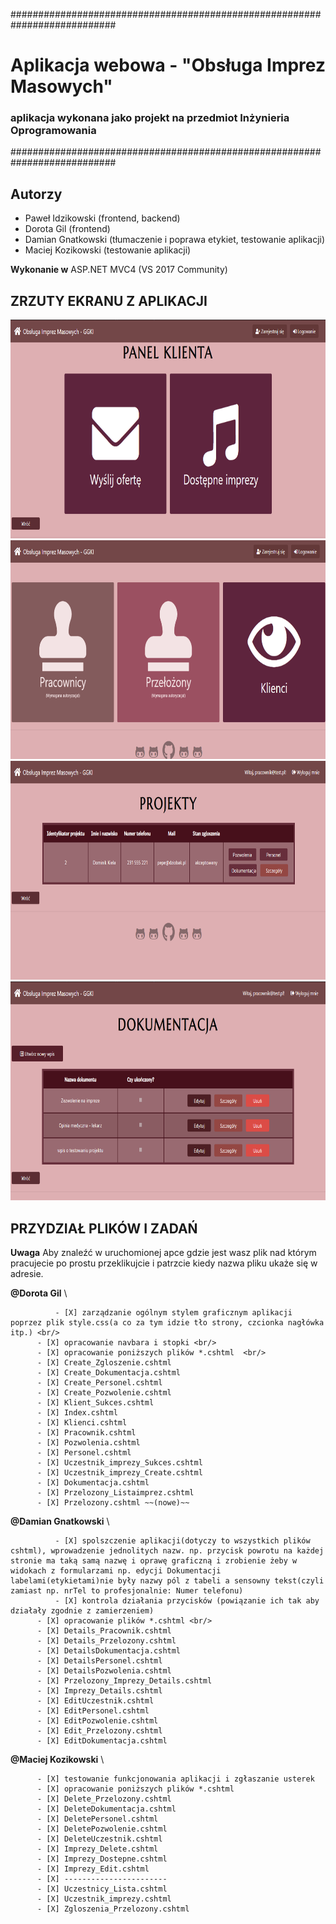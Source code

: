 ###########################################################################

# Aplikacja webowa - "Obsługa Imprez Masowych" 
### aplikacja wykonana jako projekt na przedmiot Inżynieria Oprogramowania

###########################################################################

## Autorzy

* Paweł Idzikowski (frontend, backend)
* Dorota Gil (frontend)
* Damian Gnatkowski (tłumaczenie i poprawa etykiet, testowanie aplikacji)
* Maciej Kozikowski (testowanie aplikacji)

**Wykonanie w** ASP.NET MVC4 (VS 2017 Community)

## ZRZUTY EKRANU Z APLIKACJI 

<p align="center">
  <img src="https://github.com/trolit/inzOpr_Aplikacja/blob/master/images/client.PNG" height="350" /><br/>
  <img src="https://github.com/trolit/inzOpr_Aplikacja/blob/master/images/main.PNG" height="350" /> <br/>
  <img src="https://github.com/trolit/inzOpr_Aplikacja/blob/master/images/worker1.PNG" height="350" /> <br/>
  <img src="https://github.com/trolit/inzOpr_Aplikacja/blob/master/images/worker2.PNG" height="350" />
</p>

## PRZYDZIAŁ PLIKÓW I ZADAŃ

**Uwaga** Aby znaleźć w uruchomionej apce gdzie jest wasz plik nad którym pracujecie po prostu przeklikujcie i patrzcie kiedy nazwa pliku ukaże się w adresie.

**@Dorota Gil** \

          	  - [X] zarządzanie ogólnym stylem graficznym aplikacji poprzez plik style.css(a co za tym idzie tło strony, czcionka nagłówka itp.) <br/>
		  - [X] opracowanie navbara i stopki <br/>
		  - [X] opracowanie poniższych plików *.cshtml  <br/>
		  - [X] Create_Zgloszenie.cshtml  
		  - [X] Create_Dokumentacja.cshtml 
		  - [X] Create_Personel.cshtml 
		  - [X] Create_Pozwolenie.cshtml 
		  - [X] Klient_Sukces.cshtml 
		  - [X] Index.cshtml 
		  - [X] Klienci.cshtml   
		  - [X] Pracownik.cshtml  
		  - [X] Pozwolenia.cshtml  
		  - [X] Personel.cshtml 
		  - [X] Uczestnik_imprezy_Sukces.cshtml  
		  - [X] Uczestnik_imprezy_Create.cshtml   
		  - [X] Dokumentacja.cshtml   
		  - [X] Przelozony_Listaimprez.cshtml 
		  - [X] Przelozony.cshtml ~~(nowe)~~
		  
**@Damian Gnatkowski** \

          	  - [X] spolszczenie aplikacji(dotyczy to wszystkich plików cshtml), wprowadzenie jednolitych nazw. np. przycisk powrotu na każdej stronie ma taką samą nazwę i oprawę graficzną i zrobienie żeby w widokach z formularzami np. edycji Dokumentacji labelami(etykietami)nie były nazwy pól z tabeli a sensowny tekst(czyli zamiast np. nrTel to profesjonalnie: Numer telefonu)
	      	  - [X] kontrola działania przycisków (powiązanie ich tak aby działały zgodnie z zamierzeniem) 
		  - [X] opracowanie plików *.cshtml <br/>
		  - [X] Details_Pracownik.cshtml 
		  - [X] Details_Przelozony.cshtml 
		  - [X] DetailsDokumentacja.cshtml  
		  - [X] DetailsPersonel.cshtml 
		  - [X] DetailsPozwolenia.cshtml  
		  - [X] Przelozony_Imprezy_Details.cshtml  
		  - [X] Imprezy_Details.cshtml 
		  - [X] EditUczestnik.cshtml 
		  - [X] EditPersonel.cshtml 
		  - [X] EditPozwolenie.cshtml 
		  - [X] Edit_Przelozony.cshtml 
		  - [X] EditDokumentacja.cshtml 

**@Maciej Kozikowski** \

		  - [X] testowanie funkcjonowania aplikacji i zgłaszanie usterek 
		  - [X] opracowanie poniższych plików *.cshtml  
		  - [X] Delete_Przelozony.cshtml   
		  - [X] DeleteDokumentacja.cshtml 
		  - [X] DeletePersonel.cshtml 
		  - [X] DeletePozwolenie.cshtml 
		  - [X] DeleteUczestnik.cshtml 
		  - [X] Imprezy_Delete.cshtml 
		  - [X] Imprezy_Dostepne.cshtml 
		  - [X] Imprezy_Edit.cshtml 
		  - [X] -----------------------
		  - [X] Uczestnicy_Lista.cshtml
		  - [X] Uczestnik_imprezy.cshtml 
		  - [X] Zgloszenia_Przelozony.cshtml 
